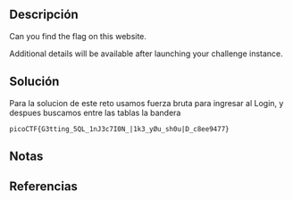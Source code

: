 ## Descripción
Can you find the flag on this website.

Additional details will be available after launching your challenge instance.
## Solución
Para la solucion de este reto usamos fuerza bruta para ingresar al Login, y despues buscamos entre las tablas la bandera

`picoCTF{G3tting_5QL_1nJ3c7I0N_|1k3_yØu_sh0u|D_c8ee9477}`
## Notas
## Referencias